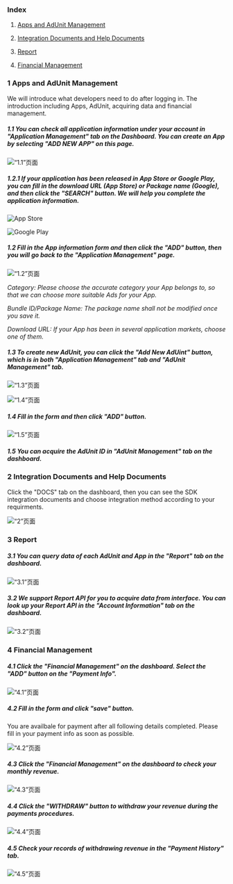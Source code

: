 ### Index
1. [Apps and AdUnit Management](#1%20Apps%20and%20AdUnit%20Management)

2. [Integration Documents and Help Documents](#2-Integration-Documents-and-Help-Documents)

3. [Report](#3-Report)

4. [Financial Management](#4-Financial-Management)

### 1 Apps and AdUnit Management
We will introduce what developers need to do after logging in. The introduction including Apps, AdUnit, acquiring data and financial management.

##### 1.1 You can check all application information under your account in "Application Management" tab on the Dashboard. You can create an App by selecting "ADD NEW APP" on this page.

![“1.1”页面](imgs/1.1.png)

##### 1.2.1 If your application has been released in App Store or Google Play, you can fill in the download URL (App Store) or Package name (Google), and then click the "SEARCH" button. We will help you complete the application information.

![App Store](imgs/1211en.png)

![Google Play](imgs/1212en.png)

##### 1.2 Fill in the App information form and then click the "ADD" button, then you will go back to the "Application Management" page.

![“1.2”页面](imgs/1.2.png)

*Category: Please choose the accurate category your App belongs to, so that we can choose more suitable Ads for your App.*

*Bundle ID/Package Name: The package name shall not be modified once you save it.*

*Download URL: If your App has been in several application markets, choose one of them.*

##### 1.3 To create new AdUnit, you can click the "Add New AdUint" button, which is in both "Application Management" tab and "AdUnit Management" tab.

![“1.3”页面](imgs/1.3.png)

![“1.4”页面](imgs/1.4.png)

##### 1.4 Fill in the form and then click "ADD" button. 

![“1.5”页面](imgs/1.5.png)

##### 1.5 You can acquire the AdUnit ID in "AdUnit Management" tab on the dashboard.

### 2 Integration Documents and Help Documents

Click the "DOCS" tab on the dashboard, then you can see the SDK integration documents and choose integration method according to your requirments. 

![“2”页面](imgs/2.png)

### 3 Report

##### 3.1 You can query data of each AdUnit and App in the "Report" tab on the dashboard.

![“3.1”页面](imgs/3.1.png)

##### 3.2 We support Report API for you to acquire data from interface. You can look up your Report API in the "Account Information" tab on the dashboard.

![“3.2”页面](imgs/3.2.png)

### 4 Financial Management

##### 4.1 Click the "Financial Management" on the dashboard. Select the "ADD" button on the "Payment Info".

![“4.1”页面](imgs/4.1.png)

##### 4.2 Fill in the form and click "save" button.

You are availbale for payment after all following details completed. Please fill in your payment info as soon as possible.

![“4.2”页面](imgs/4.2.png)

##### 4.3 Click the "Financial Management" on the dashboard to check your monthly revenue.

![“4.3”页面](imgs/4.3.png)

##### 4.4 Click the "WITHDRAW" button to withdraw your revenue during the payments procedures.

![“4.4”页面](imgs/4.4.png)

##### 4.5 Check your records of withdrawing revenue in the "Payment History" tab.

![“4.5”页面](imgs/4.5.png)